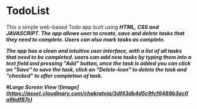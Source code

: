# TodoList

This a simple web-based Todo app built using <i><b>HTML, CSS and JAVASCRIPT<b><i>. The app allows user to create, save and delete tasks that they need to complete.
Users can also mark tasks as complete.

The app has a clean and intuitive user interface, with a list of all tasks that need to be completed. users can add new tasks by typing them into a text field and pressing "Add" button, once the task is added you can click on "Save" to save the task, click on "Delete-Icon" to delete the task and "checked" to after completion of task.

#Large Screen View 
![image] (https://asset.cloudinary.com/chakrateja/3df43db4d5c9fcf6489b3ac0a9bdf87c)
